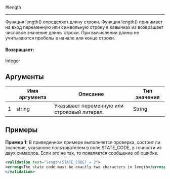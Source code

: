 #length

---

Функция length() определяет длину строки. Функция length() принимает на вход переменную или символьную строку в кавычках из возвращает числовое значение длины строки. При вычислении длины не учитываются пробелы в начале или конце строки.

#### Возвращает:

Integer

## Аргументы

|  | Имя аргумента | Описание | Тип значения |
| --- | --- | --- | --- |
| 1 | string | Указывает переменную или строковый литерал. | String |

## Примеры

**Пример 1:** В приведенном примере выполняется проверка, состоит ли значение, указанное пользователем в поле STATE_CODE, в точности из двух символов. Если это не так, то появляется сообщение об ошибке.
```xml
<validation test="length(STATE_CODE) = 2">
<errmsg>The state code must be exactly two characters in length</errmsg>
</validation>
```

